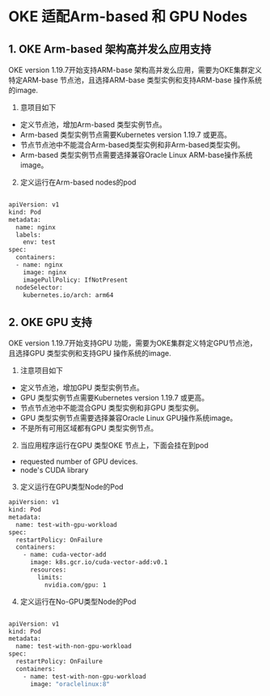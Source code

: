 # OKE 适配Arm-based 和 GPU Nodes

## 1. OKE Arm-based 架构高并发么应用支持

OKE version 1.19.7开始支持ARM-base 架构高并发么应用，需要为OKE集群定义特定ARM-base 节点池，且选择ARM-base 类型实例和支持ARM-base 操作系统的image.

1. 意项目如下

* 定义节点池，增加Arm-based 类型实例节点。
* Arm-based 类型实例节点需要Kubernetes version 1.19.7 或更高。
* 节点节点池中不能混合Arm-based类型实例和非Arm-based类型实例。
* Arm-based 类型实例节点需要选择兼容Oracle Linux ARM-base操作系统image。

2. 定义运行在Arm-based nodes的pod

```bash

apiVersion: v1
kind: Pod
metadata:
  name: nginx
  labels:
    env: test
spec:
  containers:
  - name: nginx
    image: nginx
    imagePullPolicy: IfNotPresent
  nodeSelector:
    kubernetes.io/arch: arm64
```

## 2. OKE GPU 支持

OKE version 1.19.7开始支持GPU 功能，需要为OKE集群定义特定GPU节点池，且选择GPU 类型实例和支持GPU 操作系统的image.

1. 注意项目如下

* 定义节点池，增加GPU 类型实例节点。
* GPU 类型实例节点需要Kubernetes version 1.19.7 或更高。
* 节点节点池中不能混合GPU 类型实例和非GPU 类型实例。
* GPU 类型实例节点需要选择兼容Oracle Linux GPU操作系统image。
* 不是所有可用区域都有GPU 类型实例节点。

2. 当应用程序运行在GPU 类型OKE 节点上，下面会挂在到pod

* requested number of GPU devices.
* node's CUDA library

3. 定义运行在GPU类型Node的Pod

```bash
apiVersion: v1
kind: Pod
metadata:
  name: test-with-gpu-workload
spec:
  restartPolicy: OnFailure
  containers:
    - name: cuda-vector-add
      image: k8s.gcr.io/cuda-vector-add:v0.1
      resources:
        limits:
          nvidia.com/gpu: 1
```

4. 定义运行在No-GPU类型Node的Pod

```bash

apiVersion: v1
kind: Pod
metadata:
  name: test-with-non-gpu-workload
spec:
  restartPolicy: OnFailure
  containers:
    - name: test-with-non-gpu-workload
      image: "oraclelinux:8"
```
